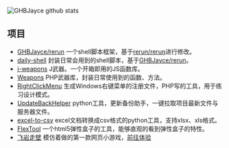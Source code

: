 
![GHBJayce github stats](https://github-readme-stats.vercel.app/api?username=GHBJayce&theme=default&show_icons=true&bg_color=30,11998e,44b984&title_color=fff&text_color=fff&icon_color=ffffff&include_all_commits=true)

## 项目
- [GHBJayce/rerun](https://github.com/GHBJayce/rerun/tree/feat/1.5.x) 一个shell脚本框架，基于[rerun/rerun](https://github.com/rerun/rerun)进行修改。
- [daily-shell](https://github.com/GHBJayce/daily-shell/tree/feat/0.x) 封装日常会用到的shell脚本，基于[GHBJayce/rerun](https://github.com/GHBJayce/rerun/tree/feat/1.5.x)。
- [j-weapons](https://github.com/GHBJayce/j-weapons) J武器。一个开箱即用的JS函数库。
- [Weapons](https://github.com/GHBJayce/Weapons) PHP武器库，封装日常使用到的函数、方法。
- [RightClickMenu](https://github.com/GHBJayce/RightClickMenu) 生成Windows右键菜单的注册文件，PHP写的工具，用于练习设计模式。
- [UpdateBackHelper](https://github.com/GHBJayce/UpdateBackHelper) python工具，更新备份助手，一键拉取项目最新文件与服务器文件。
- [excel-to-csv](https://github.com/GHBJayce/excel-to-csv) excel文档转换成csv格式的python工具，支持xlsx、xls格式。
- [FlexTool](https://github.com/GHBJayce/FlexTool) 一个html5弹性盒子的工具，能够直观的看到弹性盒子的特性。
- [飞岩走壁](https://github.com/GHBJayce/flying-rock-game) 模仿着做的第一款网页小游戏，[前往体验](https://ghbjayce.github.io/flying-rock-game)

<!-- 主页访问量<br> -->

<!-- ![](https://profile-counter.glitch.me/GHBJayce/count.svg) -->
